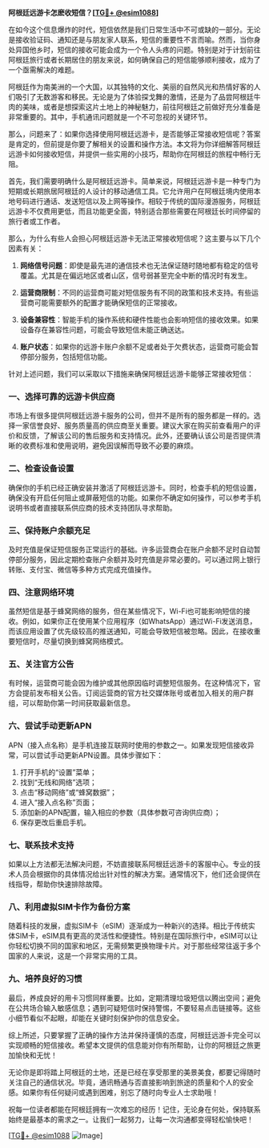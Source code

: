**阿根廷远游卡怎麽收短信？[[TG💪+ @esim1088](https://t.me/s/esim1088)]**

在如今这个信息爆炸的时代，短信依然是我们日常生活中不可或缺的一部分。无论是接收验证码、通知还是与朋友家人联系，短信的重要性不言而喻。然而，当你身处异国他乡时，短信的接收可能会成为一个令人头疼的问题。特别是对于计划前往阿根廷旅行或者长期居住的朋友来说，如何确保自己的短信能够顺利接收，成为了一个亟需解决的难题。

阿根廷作为南美洲的一个大国，以其独特的文化、美丽的自然风光和热情好客的人们吸引了无数游客和移民。无论是为了体验探戈舞的激情，还是为了品尝阿根廷牛肉的美味，或者是想探索这片土地上的神秘魅力，前往阿根廷之前做好充分准备是非常重要的。其中，手机通讯问题就是一个不可忽视的关键环节。

那么，问题来了：如果你选择使用阿根廷远游卡，是否能够正常接收短信呢？答案是肯定的，但前提是你要了解相关的设置和操作方法。本文将为你详细解答阿根廷远游卡如何接收短信，并提供一些实用的小技巧，帮助你在阿根廷的旅程中畅行无阻。

首先，我们需要明确什么是阿根廷远游卡。简单来说，阿根廷远游卡是一种专门为短期或长期旅居阿根廷的人设计的移动通信工具。它允许用户在阿根廷境内使用本地号码进行通话、发送短信以及上网等操作。相较于传统的国际漫游服务，阿根廷远游卡不仅费用更低，而且功能更全面，特别适合那些需要在阿根廷长时间停留的旅行者或工作者。

那么，为什么有些人会担心阿根廷远游卡无法正常接收短信呢？这主要与以下几个因素有关：

1. **网络信号问题**：即使是最先进的通信技术也无法保证随时随地都有稳定的信号覆盖。尤其是在偏远地区或者山区，信号弱甚至完全中断的情况时有发生。
   
2. **运营商限制**：不同的运营商可能对短信服务有不同的政策和技术支持。有些运营商可能需要额外的配置才能确保短信的正常接收。

3. **设备兼容性**：智能手机的操作系统和硬件性能也会影响短信的接收效果。如果设备存在兼容性问题，可能会导致短信未能正确送达。

4. **账户状态**：如果你的远游卡账户余额不足或者处于欠费状态，运营商可能会暂停部分服务，包括短信功能。

针对上述问题，我们可以采取以下措施来确保阿根廷远游卡能够正常接收短信：

### 一、选择可靠的远游卡供应商

市场上有很多提供阿根廷远游卡服务的公司，但并不是所有的服务都是一样的。选择一家信誉良好、服务质量高的供应商至关重要。建议大家在购买前查看用户的评价和反馈，了解该公司的售后服务和支持情况。此外，还要确认该公司是否提供清晰的收费标准和使用说明，避免因误解而导致不必要的麻烦。

### 二、检查设备设置

确保你的手机已经正确安装并激活了阿根廷远游卡。同时，检查手机的短信设置，确保没有开启任何阻止或屏蔽短信的功能。如果你不确定如何操作，可以参考手机说明书或者直接联系供应商的技术支持团队寻求帮助。

### 三、保持账户余额充足

及时充值是保证短信服务正常运行的基础。许多运营商会在账户余额不足时自动暂停部分服务，因此定期检查账户余额并及时充值是非常必要的。可以通过网上银行转账、支付宝、微信等多种方式完成充值操作。

### 四、注意网络环境

虽然短信是基于蜂窝网络的服务，但在某些情况下，Wi-Fi也可能影响短信的接收。例如，如果你正在使用某个应用程序（如WhatsApp）通过Wi-Fi发送消息，而该应用设置了优先级较高的推送通知，可能会导致短信被忽略。因此，在接收重要短信时，尽量切换到蜂窝网络模式。

### 五、关注官方公告

有时候，运营商可能会因为维护或其他原因临时调整短信服务。在这种情况下，官方会提前发布相关公告。订阅运营商的官方社交媒体账号或者加入相关的用户群组，可以帮助你第一时间获取最新信息。

### 六、尝试手动更新APN

APN（接入点名称）是手机连接互联网时使用的参数之一。如果发现短信接收异常，可以尝试手动更新APN设置。具体步骤如下：
1. 打开手机的“设置”菜单；
2. 找到“无线和网络”选项；
3. 点击“移动网络”或“蜂窝数据”；
4. 进入“接入点名称”页面；
5. 添加新的APN配置，输入相应的参数（具体参数可咨询供应商）；
6. 保存更改后重启手机。

### 七、联系技术支持

如果以上方法都无法解决问题，不妨直接联系阿根廷远游卡的客服中心。专业的技术人员会根据你的具体情况给出针对性的解决方案。通常情况下，他们还会提供在线指导，帮助你快速排除故障。

### 八、利用虚拟SIM卡作为备份方案

随着科技的发展，虚拟SIM卡（eSIM）逐渐成为一种新兴的选择。相比于传统实体SIM卡，eSIM具有更高的灵活性和便捷性。特别是在国际旅行中，eSIM可以让你轻松切换不同的国家和地区，无需频繁更换物理卡片。对于那些经常往返于多个国家的人来说，这是一个非常实用的工具。

### 九、培养良好的习惯

最后，养成良好的用卡习惯同样重要。比如，定期清理垃圾短信以腾出空间；避免在公共场合输入敏感信息；遇到可疑短信时保持警惕，不要轻易点击链接等。这些小细节看似不起眼，却能在关键时刻保护你的信息安全。

综上所述，只要掌握了正确的操作方法并保持谨慎的态度，阿根廷远游卡完全可以实现顺畅的短信接收。希望本文提供的信息能对你有所帮助，让你的阿根廷之旅更加愉快和无忧！

无论你是即将踏上阿根廷的土地，还是已经在享受那里的美景美食，都要记得随时关注自己的通信状况。毕竟，通讯畅通与否直接影响到旅途的质量和个人的安全感。如果你有任何疑问或遇到困难，别忘了随时向专业人士求助哦！

祝每一位读者都能在阿根廷拥有一次难忘的经历！记住，无论身在何处，保持联系始终是最基本的需求之一。让我们一起努力，让每一次沟通都变得轻松愉快吧！

[[TG💪+ @esim1088](https://t.me/s/esim1088) ![Image](https://i.postimg.cc/4NQfJmqS/Snipaste-2025-05-13-00-14-12.png)]